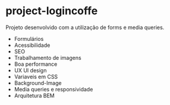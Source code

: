 # project-logincoffe

Projeto desenvolvido com a utilização de forms e media queries.

* Formulários
* Acessibilidade
* SEO
* Trabalhamento de imagens
* Boa performance
* UX UI design
* Variaveis em CSS
* Background-Image
* Media queries e responsividade
* Arquitetura BEM

